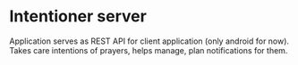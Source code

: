 # Intentioner server

Application serves as REST API for client application (only android for now).
Takes care intentions of prayers, helps manage, plan notifications for them.
